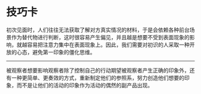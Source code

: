 # 技巧卡

初次见面时，人们往往无法获取了解对方真实情况的材料，于是会依赖各种前台场景作为替代物进行判断，这时很容易产生偏见，并且越是想要不受到表面现象的影响，就越容易把注意力集中在表面现象上。因此，我们需要对初识的人采取一种开放的心态，避免第一印象的僵化思维。

---

被观察者想要影响观察者除了控制自己的行动期望被观察者产生正确的印象外，还有一种更简单、更奏效的方式，重新制定他们的参照系，努力创造他们想要的印象，而不是让他们的活动的印象作为活动的偶然的副产品出现。